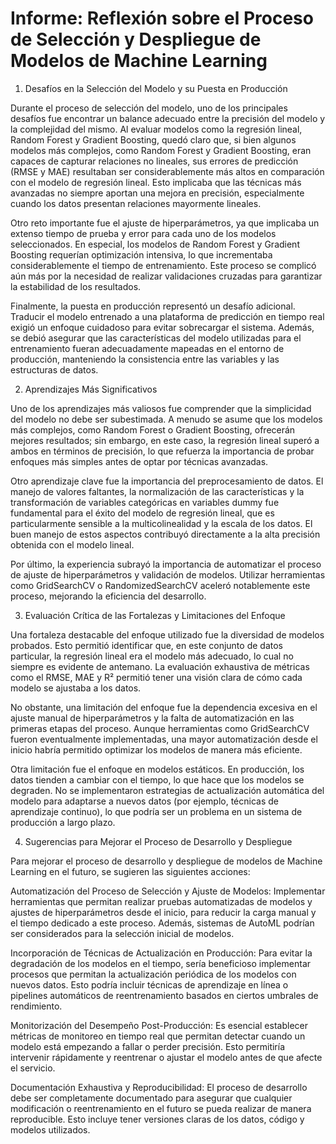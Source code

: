 # Informe: Reflexión sobre el Proceso de Selección y Despliegue de Modelos de Machine Learning

1. Desafíos en la Selección del Modelo y su Puesta en Producción

Durante el proceso de selección del modelo, uno de los principales desafíos fue encontrar un balance adecuado entre la precisión del modelo y la complejidad del mismo. Al evaluar modelos como la regresión lineal, Random Forest y Gradient Boosting, quedó claro que, si bien algunos modelos más complejos, como Random Forest y Gradient Boosting, eran capaces de capturar relaciones no lineales, sus errores de predicción (RMSE y MAE) resultaban ser considerablemente más altos en comparación con el modelo de regresión lineal. Esto implicaba que las técnicas más avanzadas no siempre aportan una mejora en precisión, especialmente cuando los datos presentan relaciones mayormente lineales.

Otro reto importante fue el ajuste de hiperparámetros, ya que implicaba un extenso tiempo de prueba y error para cada uno de los modelos seleccionados. En especial, los modelos de Random Forest y Gradient Boosting requerían optimización intensiva, lo que incrementaba considerablemente el tiempo de entrenamiento. Este proceso se complicó aún más por la necesidad de realizar validaciones cruzadas para garantizar la estabilidad de los resultados.

Finalmente, la puesta en producción representó un desafío adicional. Traducir el modelo entrenado a una plataforma de predicción en tiempo real exigió un enfoque cuidadoso para evitar sobrecargar el sistema. Además, se debió asegurar que las características del modelo utilizadas para el entrenamiento fueran adecuadamente mapeadas en el entorno de producción, manteniendo la consistencia entre las variables y las estructuras de datos.

2. Aprendizajes Más Significativos

Uno de los aprendizajes más valiosos fue comprender que la simplicidad del modelo no debe ser subestimada. A menudo se asume que los modelos más complejos, como Random Forest o Gradient Boosting, ofrecerán mejores resultados; sin embargo, en este caso, la regresión lineal superó a ambos en términos de precisión, lo que refuerza la importancia de probar enfoques más simples antes de optar por técnicas avanzadas.

Otro aprendizaje clave fue la importancia del preprocesamiento de datos. El manejo de valores faltantes, la normalización de las características y la transformación de variables categóricas en variables dummy fue fundamental para el éxito del modelo de regresión lineal, que es particularmente sensible a la multicolinealidad y la escala de los datos. El buen manejo de estos aspectos contribuyó directamente a la alta precisión obtenida con el modelo lineal.

Por último, la experiencia subrayó la importancia de automatizar el proceso de ajuste de hiperparámetros y validación de modelos. Utilizar herramientas como GridSearchCV o RandomizedSearchCV aceleró notablemente este proceso, mejorando la eficiencia del desarrollo.

3. Evaluación Crítica de las Fortalezas y Limitaciones del Enfoque

Una fortaleza destacable del enfoque utilizado fue la diversidad de modelos probados. Esto permitió identificar que, en este conjunto de datos particular, la regresión lineal era el modelo más adecuado, lo cual no siempre es evidente de antemano. La evaluación exhaustiva de métricas como el RMSE, MAE y R² permitió tener una visión clara de cómo cada modelo se ajustaba a los datos.

No obstante, una limitación del enfoque fue la dependencia excesiva en el ajuste manual de hiperparámetros y la falta de automatización en las primeras etapas del proceso. Aunque herramientas como GridSearchCV fueron eventualmente implementadas, una mayor automatización desde el inicio habría permitido optimizar los modelos de manera más eficiente.

Otra limitación fue el enfoque en modelos estáticos. En producción, los datos tienden a cambiar con el tiempo, lo que hace que los modelos se degraden. No se implementaron estrategias de actualización automática del modelo para adaptarse a nuevos datos (por ejemplo, técnicas de aprendizaje continuo), lo que podría ser un problema en un sistema de producción a largo plazo.

4. Sugerencias para Mejorar el Proceso de Desarrollo y Despliegue

Para mejorar el proceso de desarrollo y despliegue de modelos de Machine Learning en el futuro, se sugieren las siguientes acciones:

Automatización del Proceso de Selección y Ajuste de Modelos: Implementar herramientas que permitan realizar pruebas automatizadas de modelos y ajustes de hiperparámetros desde el inicio, para reducir la carga manual y el tiempo dedicado a este proceso. Además, sistemas de AutoML podrían ser considerados para la selección inicial de modelos.

Incorporación de Técnicas de Actualización en Producción: Para evitar la degradación de los modelos en el tiempo, sería beneficioso implementar procesos que permitan la actualización periódica de los modelos con nuevos datos. Esto podría incluir técnicas de aprendizaje en línea o pipelines automáticos de reentrenamiento basados en ciertos umbrales de rendimiento.

Monitorización del Desempeño Post-Producción: Es esencial establecer métricas de monitoreo en tiempo real que permitan detectar cuando un modelo está empezando a fallar o perder precisión. Esto permitiría intervenir rápidamente y reentrenar o ajustar el modelo antes de que afecte el servicio.

Documentación Exhaustiva y Reproducibilidad: El proceso de desarrollo debe ser completamente documentado para asegurar que cualquier modificación o reentrenamiento en el futuro se pueda realizar de manera reproducible. Esto incluye tener versiones claras de los datos, código y modelos utilizados.